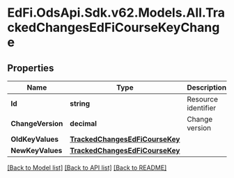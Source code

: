 # EdFi.OdsApi.Sdk.v62.Models.All.TrackedChangesEdFiCourseKeyChange

## Properties

Name | Type | Description | Notes
------------ | ------------- | ------------- | -------------
**Id** | **string** | Resource identifier | [optional] 
**ChangeVersion** | **decimal** | Change version | [optional] 
**OldKeyValues** | [**TrackedChangesEdFiCourseKey**](TrackedChangesEdFiCourseKey.md) |  | [optional] 
**NewKeyValues** | [**TrackedChangesEdFiCourseKey**](TrackedChangesEdFiCourseKey.md) |  | [optional] 

[[Back to Model list]](../../README.md#documentation-for-models) [[Back to API list]](../../README.md#documentation-for-api-endpoints) [[Back to README]](../../README.md)

